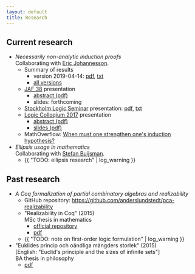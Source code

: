 ```yaml
---
layout: default
title: Research
---
```

## Current research
- *Necessarily non-analytic induction proofs*  
  Collaborating with [Eric Johannesson](https://sites.google.com/view/ericjohannesson).
  - Summary of results
    - version 2019-04-14:
      [pdf](non_analytic_induction/summary/lundstedt_non_analytic_induction_summary_20190414.pdf),
      [txt](non_analytic_induction/summary/lundstedt_non_analytic_induction_summary_20190414.txt)
    - [all versions](non_analytic_induction/summary/)
  - [JAF 38](https://jaf2019nyc.com) presentation
    - [abstract (pdf)](non_analytic_induction/JAF38/lundstedt_non_analytic_induction_JAF38_20190402.pdf)
    - slides: forthcoming
  - [Stockholm Logic Seminar](http://logic.math.su.se/seminar) presentation:
    [pdf](./non_analytic_induction/sthlm_logsem2017/lundstedt_non_analytic_induction_sthlm_logsem_2017.pdf),
    [txt](./non_analytic_induction/sthlm_logsem2017/lundstedt_non_analytic_induction_sthlm_logsem_2017.txt)
  - [Logic Colloqium 2017](https://www.math-stockholm.se/konferenser-och-akti/logic-in-stockholm-2/logic-colloquium-201)
    presentation
    - [abstract (pdf)](non_analytic_induction/LC2017/lundstedt_non_analytic_induction_LC2017_abstract_2017.pdf)
    - [slides (pdf)](non_analytic_induction/LC2017/lundstedt_non_analytic_induction_LC2017_slides_2017.pdf)
  - MathOverflow:
    [When must one strengthen one's induction hypothesis?](https://mathoverflow.net/questions/258761/when-must-one-strengthen-ones-induction-hypothesis)
- *Ellipsis usage in mathematics*  
  Collaborating with [Stefan Buijsman](https://www.philosophy.su.se/forskning/v%C3%A5ra-forskare/doktorander/stefan-buijsman-1.203331).
  - {{ "TODO: ellipsis research" | log_warning }}

## Past research
- *A Coq formalization of partial combinatory algebras and realizability*
  - GitHub repository: <https://github.com/anderslundstedt/pca-realizability>
  - "Realizability in Coq" (2015)  
    MSc thesis in mathematics
    - [official repository](https://urn.kb.se/resolve?urn=urn:nbn:se:kth:diva-174109)
    - [pdf](https://kth.diva-portal.org/smash/get/diva2:858615/FULLTEXT01.pdf)
  - {{ "TODO: note on first-order logic formulation" | log_warning }}
- "Euklides princip och oändliga mängders storlek" (2015)  
  [English: "Euclid's principle and the sizes of infinite sets"]  
  BA thesis in philosophy
  - [pdf](ba_thesis/lundstedt_ba_thesis_philosophy_2015.pdf)
